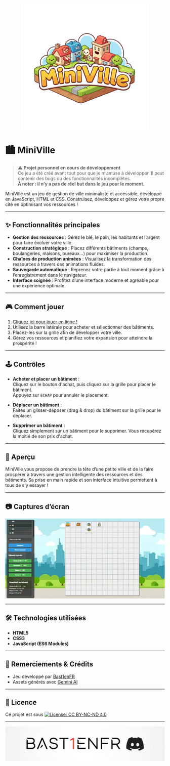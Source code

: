 <p align="center">
  <img src="assets/logo.png" alt="Logo MiniVille" width="400"/>
</p>

# 🏙️ MiniVille

> ⚠️ **Projet personnel en cours de développement**  
> Ce jeu a été créé avant tout pour que je m’amuse à développer. Il peut contenir des bugs ou des fonctionnalités incomplètes.  
> **À noter : il n’y a pas de réel but dans le jeu pour le moment.**

MiniVille est un jeu de gestion de ville minimaliste et accessible, développé en JavaScript, HTML et CSS. Construisez, développez et gérez votre propre cité en optimisant vos ressources !

---

## ✨ Fonctionnalités principales

- **Gestion des ressources** : Gérez le blé, le pain, les habitants et l’argent pour faire évoluer votre ville.
- **Construction stratégique** : Placez différents bâtiments (champs, boulangeries, maisons, bureaux...) pour maximiser la production.
- **Chaînes de production animées** : Visualisez la transformation des ressources à travers des animations fluides.
- **Sauvegarde automatique** : Reprenez votre partie à tout moment grâce à l’enregistrement dans le navigateur.
- **Interface soignée** : Profitez d’une interface moderne et agréable pour une expérience optimale.

---

## 🎮 Comment jouer

1. [Cliquez ici pour jouer en ligne !](https://bast1enfr.github.io/MiniVille-Game/)
2. Utilisez la barre latérale pour acheter et sélectionner des bâtiments.
3. Placez-les sur la grille afin de développer votre ville.
4. Gérez vos ressources et planifiez votre expansion pour atteindre la prospérité !

---

## 🕹️ Contrôles

- **Acheter et placer un bâtiment** :  
  Cliquez sur le bouton d'achat, puis cliquez sur la grille pour placer le bâtiment.  
  Appuyez sur `ECHAP` pour annuler le placement.

- **Déplacer un bâtiment** :  
  Faites un glisser-déposer (drag & drop) du bâtiment sur la grille pour le déplacer.

- **Supprimer un bâtiment** :  
  Cliquez simplement sur un bâtiment pour le supprimer. Vous récupérez la moitié de son prix d'achat.

---

## 🚀 Aperçu

MiniVille vous propose de prendre la tête d’une petite ville et de la faire prospérer à travers une gestion intelligente des ressources et des bâtiments. Sa prise en main rapide et son interface intuitive permettent à tous de s’y essayer !

---

## 📷 Captures d’écran

<p align="center">
  <img src="preview/view.png" alt="Preview MiniVille" width="600"/>
</p>

---

## 🛠️ Technologies utilisées

- **HTML5**
- **CSS3**
- **JavaScript (ES6 Modules)**

---

## 🙏 Remerciements & Crédits

- Jeu développé par [Bast1enFR](https://github.com/Bast1enFR)
- Assets générés avec [Gemini AI](https://gemini.google.com/)

---

## 📄 Licence

Ce projet est sous [![License: CC BY-NC-ND 4.0](https://img.shields.io/badge/License-CC%20BY--NC--ND%204.0-lightgrey.svg)](https://creativecommons.org/licenses/by-nc-nd/4.0/)

---


<p align="center">
  <img src="discord.png" alt="Discord" width="600"/>
</p>
